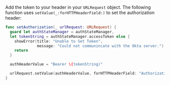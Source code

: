 Add the token to your header in your `URLRequest` object. The following function uses `setValue(_:forHTTPHeaderField:)` to set the authorization header:

```swift
func setAuthorization(_ urlRequest: URLRequest) {
  guard let authStateManager = authStateManager,
  let tokenString = authStateManager.accessToken else {
    showError(title: "Unable to Set Token",
              message: "Could not communincate with the Okta server.")
    return
  }

  authHeaderValue = "Bearer \(tokenString)"

  urlRequest.setValue(authHeaderValue, forHTTPHeaderField: "Authorization")
}
```
